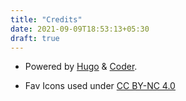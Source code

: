```yaml
---
title: "Credits"
date: 2021-09-09T18:53:13+05:30
draft: true
---
```


* Powered by [Hugo](https://gohugo.io/) & [Coder](https://github.com/luizdepra/hugo-coder/).

* Fav Icons used under [CC BY-NC 4.0](https://creativecommons.org/licenses/by-nc/4.0/)